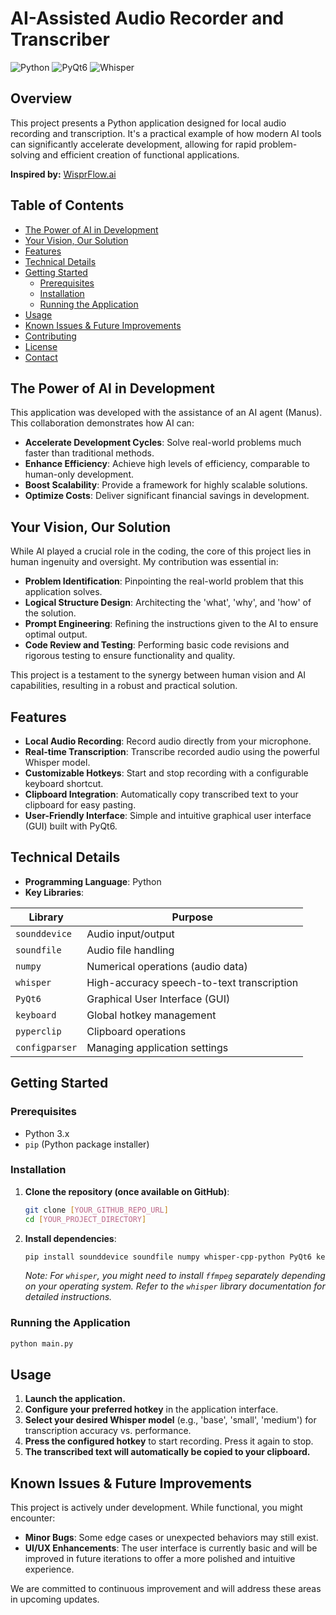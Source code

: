 # AI-Assisted Audio Recorder and Transcriber

![Python](https://img.shields.io/badge/Python-3.x-blue.svg)
![PyQt6](https://img.shields.io/badge/PyQt6-6.x-green.svg)
![Whisper](https://img.shields.io/badge/Whisper-Model-lightgrey.svg)

## Overview

This project presents a Python application designed for local audio recording and transcription. It's a practical example of how modern AI tools can significantly accelerate development, allowing for rapid problem-solving and efficient creation of functional applications.

**Inspired by:** [WisprFlow.ai](https://wisprflow.ai/)

## Table of Contents

- [The Power of AI in Development](#the-power-of-ai-in-development)
- [Your Vision, Our Solution](#your-vision-our-solution)
- [Features](#features)
- [Technical Details](#technical-details)
- [Getting Started](#getting-started)
  - [Prerequisites](#prerequisites)
  - [Installation](#installation)
  - [Running the Application](#running-the-application)
- [Usage](#usage)
- [Known Issues & Future Improvements](#known-issues--future-improvements)
- [Contributing](#contributing)
- [License](#license)
- [Contact](#contact)

## The Power of AI in Development

This application was developed with the assistance of an AI agent (Manus). This collaboration demonstrates how AI can: 

- **Accelerate Development Cycles**: Solve real-world problems much faster than traditional methods.
- **Enhance Efficiency**: Achieve high levels of efficiency, comparable to human-only development.
- **Boost Scalability**: Provide a framework for highly scalable solutions.
- **Optimize Costs**: Deliver significant financial savings in development.

## Your Vision, Our Solution

While AI played a crucial role in the coding, the core of this project lies in human ingenuity and oversight. My contribution was essential in:

- **Problem Identification**: Pinpointing the real-world problem that this application solves.
- **Logical Structure Design**: Architecting the 'what', 'why', and 'how' of the solution.
- **Prompt Engineering**: Refining the instructions given to the AI to ensure optimal output.
- **Code Review and Testing**: Performing basic code revisions and rigorous testing to ensure functionality and quality.

This project is a testament to the synergy between human vision and AI capabilities, resulting in a robust and practical solution.

## Features

- **Local Audio Recording**: Record audio directly from your microphone.
- **Real-time Transcription**: Transcribe recorded audio using the powerful Whisper model.
- **Customizable Hotkeys**: Start and stop recording with a configurable keyboard shortcut.
- **Clipboard Integration**: Automatically copy transcribed text to your clipboard for easy pasting.
- **User-Friendly Interface**: Simple and intuitive graphical user interface (GUI) built with PyQt6.

## Technical Details

- **Programming Language**: Python
- **Key Libraries**:

| Library       | Purpose                               |
|---------------|---------------------------------------|
| `sounddevice` | Audio input/output                    |
| `soundfile`   | Audio file handling                   |
| `numpy`       | Numerical operations (audio data)     |
| `whisper`     | High-accuracy speech-to-text transcription |
| `PyQt6`       | Graphical User Interface (GUI)        |
| `keyboard`    | Global hotkey management              |
| `pyperclip`   | Clipboard operations                  |
| `configparser`| Managing application settings         |

## Getting Started

### Prerequisites

- Python 3.x
- `pip` (Python package installer)

### Installation

1. **Clone the repository (once available on GitHub)**:
   ```bash
   git clone [YOUR_GITHUB_REPO_URL]
   cd [YOUR_PROJECT_DIRECTORY]
   ```

2. **Install dependencies**:
   ```bash
   pip install sounddevice soundfile numpy whisper-cpp-python PyQt6 keyboard pyperclip
   ```
   *Note: For `whisper`, you might need to install `ffmpeg` separately depending on your operating system. Refer to the `whisper` library documentation for detailed instructions.*

### Running the Application

```bash
python main.py
```

## Usage

1. **Launch the application.**
2. **Configure your preferred hotkey** in the application interface.
3. **Select your desired Whisper model** (e.g., 'base', 'small', 'medium') for transcription accuracy vs. performance.
4. **Press the configured hotkey** to start recording. Press it again to stop.
5. **The transcribed text will automatically be copied to your clipboard.**

## Known Issues & Future Improvements

This project is actively under development. While functional, you might encounter:

- **Minor Bugs**: Some edge cases or unexpected behaviors may still exist.
- **UI/UX Enhancements**: The user interface is currently basic and will be improved in future iterations to offer a more polished and intuitive experience.

We are committed to continuous improvement and will address these areas in upcoming updates.


